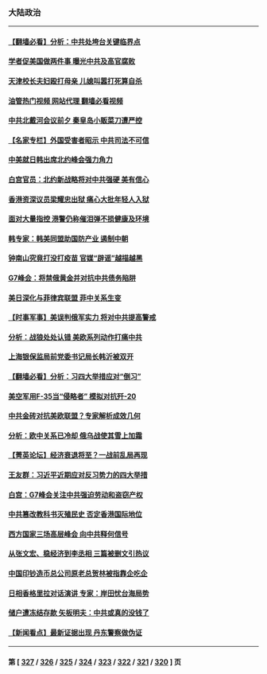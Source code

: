 ### 大陆政治
---
#### [【翻墙必看】分析：中共处垮台关键临界点](../../pages/ncid277/n13768073.md?06271245) 
#### [学者促美国做两件事 曝光中共及高官腐败](../../pages/ncid277/n13768044.md?06271245) 
#### [天津校长夫妇殴打母亲 儿媳叫嚣打死算自杀](../../pages/ncid277/n13767387.md?06271245) 
#### [油管热门视频 网站代理 翻墙必看视频](http://209.222.30.114:81/youtube.html?06271245)
#### [中共北戴河会议前夕 秦皇岛小贩菜刀遭严控](../../pages/ncid277/n13767960.md?06271245) 
#### [【名家专栏】外国受害者昭示 中共司法不可信](../../pages/ncid277/n13767326.md?06271245) 
#### [中美就日韩出席北约峰会强力角力](../../pages/ncid277/n13767842.md?06271245) 
#### [白宫官员：北约新战略将对中共强硬 美有信心](../../pages/ncid277/n13767901.md?06271245) 
#### [香港资深议员梁耀忠出狱 痛心大批年轻人入狱](../../pages/ncid277/n13767820.md?06271245) 
#### [面对大量指控 港警仍称催泪弹不损健康及环境](../../pages/ncid277/n13767846.md?06271245) 
#### [韩专家：韩美同盟助国防产业 遏制中朝](../../pages/ncid277/n13767894.md?06271245) 
#### [钟南山究竟打没打疫苗 官媒“辟谣”越描越黑](../../pages/ncid277/n13767868.md?06271245) 
#### [G7峰会：将禁俄黄金并对抗中共债务陷阱](../../pages/ncid277/n13767783.md?06271245) 
#### [美日深化与菲律宾联盟 菲中关系生变](../../pages/ncid277/n13767862.md?06271245) 
#### [【时事军事】美误判俄军实力 将对中共提高警戒](../../pages/ncid277/n13767007.md?06271245) 
#### [分析：战狼处处认错 美欧系列动作打痛中共](../../pages/ncid277/n13767077.md?06271245) 
#### [上海银保监局前党委书记局长韩沂被双开](../../pages/ncid277/n13767729.md?06271245) 
#### [【翻墙必看】分析：习四大举措应对“倒习”](../../pages/ncid277/n13767569.md?06271245) 
#### [美空军用F-35当“侵略者” 模拟对抗歼-20](../../pages/ncid277/n13764726.md?06271245) 
#### [中共金砖对抗美欧联盟？专家解析成效几何](../../pages/ncid277/n13766960.md?06271245) 
#### [分析：欧中关系已冷却 俄乌战使其雪上加霜](../../pages/ncid277/n13766306.md?06271245) 
#### [【菁英论坛】经济衰退将至？一战前乱局再现](../../pages/ncid277/n13767438.md?06271245) 
#### [王友群：习近平近期应对反习势力的四大举措](../../pages/ncid277/n13767027.md?06271245) 
#### [白宫：G7峰会关注中共强迫劳动和盗窃产权](../../pages/ncid277/n13767417.md?06271245) 
#### [中共篡改教科书灭殖民史 否定香港国际地位](../../pages/ncid277/n13767369.md?06271245) 
#### [西方国家三场高层峰会 向中共释何信号](../../pages/ncid277/n13766976.md?06271245) 
#### [从张文宏、稳经济到李丞相 三篇被删文引热议](../../pages/ncid277/n13767175.md?06271245) 
#### [中国印钞造币总公司原老总贺林被指靠企吃企](../../pages/ncid277/n13767238.md?06271245) 
#### [日相香格里拉对话演讲 专家：岸田忧台海局势](../../pages/ncid277/n13767253.md?06271245) 
#### [储户遭冻结存款 矢板明夫：中共或真的没钱了](../../pages/ncid277/n13767097.md?06271245) 
#### [【新闻看点】最新证据出现 丹东警察做伪证](../../pages/ncid277/n13766939.md?06271245) 

---
#### 第 [ [327](./327.md?06271245) / [326](./326.md?06271245) / [325](./325.md?06271245) / [324](./324.md?06271245) / [323](./323.md?06271245) / [322](./322.md?06271245) / [321](./321.md?06271245) / [320](./320.md?06271245) ] 页
